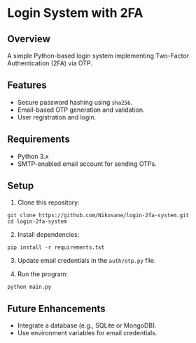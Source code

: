 # Login System with 2FA

## Overview
A simple Python-based login system implementing Two-Factor Authentication (2FA) via OTP.

## Features
- Secure password hashing using `sha256`.
- Email-based OTP generation and validation.
- User registration and login.

## Requirements
- Python 3.x
- SMTP-enabled email account for sending OTPs.

## Setup
1. Clone this repository:
```
git clone https://github.com/Nikosane/login-2fa-system.git
cd login-2fa-system
```

2. Install dependencies:
```
pip install -r requirements.txt
```

3. Update email credentials in the `auth/otp.py` file.

4. Run the program:
```
python main.py
```

## Future Enhancements
- Integrate a database (e.g., SQLite or MongoDB).
- Use environment variables for email credentials.
